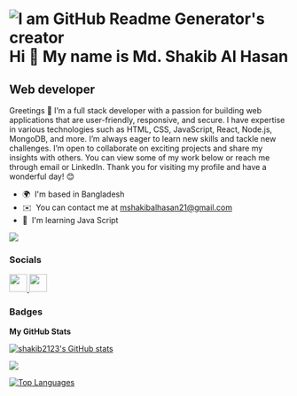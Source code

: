 ![I am GitHub Readme Generator's creator](https://scontent.fcgp1-1.fna.fbcdn.net/v/t39.30808-6/362609548_165634919867494_2748631696050578605_n.jpg?stp=dst-jpg_s960x960&_nc_cat=106&ccb=1-7&_nc_sid=300f58&_nc_eui2=AeHIKDBW8nssoixNJ-5s3G3pYWg4rbO_1iphaDits7_WKrh_6_I5yWlAtLFd_dN7V-9sjwbDw4hjKBU9W-qCKicf&_nc_ohc=OJVNS__Q_T4AX8HUcmL&_nc_zt=23&_nc_ht=scontent.fcgp1-1.fna&oh=00_AfD6O8y31UqgMcOMQwcBACSNhiZUzkDJEQNV3-VA7IM_2g&oe=64DB28DB)
Hi 👋 My name is Md. Shakib Al Hasan
====================================

Web developer
-------------

Greetings 👋 I’m a full stack developer with a passion for building web applications that are user-friendly, responsive, and secure. I have expertise in various technologies such as HTML, CSS, JavaScript, React, Node.js, MongoDB, and more. I’m always eager to learn new skills and tackle new challenges. I’m open to collaborate on exciting projects and share my insights with others. You can view some of my work below or reach me through email or LinkedIn. Thank you for visiting my profile and have a wonderful day! 😊

* 🌍  I'm based in Bangladesh
* ✉️  You can contact me at [mshakibalhasan21@gmail.com](mailto:mshakibalhasan21@gmail.com)
* 🧠  I'm learning Java Script

<a href="https://www.github.com/shakib2123" target="_blank" rel="noreferrer"><img
src="https://img.shields.io/github/followers/shakib2123?logo=github&style=for-the-badge&color=0891b2&labelColor=1c1917" /></a>


### Socials

<p align="left"> <a href="https://www.facebook.com/Md. Shakib Al Hasan" target="_blank" rel="noreferrer"> <picture> <source media="(prefers-color-scheme: dark)" srcset="undefined" /> <source media="(prefers-color-scheme: light)" srcset="https://raw.githubusercontent.com/danielcranney/readme-generator/main/public/icons/socials/facebook.svg" /> <img src="https://raw.githubusercontent.com/danielcranney/readme-generator/main/public/icons/socials/facebook.svg" width="32" height="32" /> </picture> </a> <a href="https://www.github.com/shakib2123" target="_blank" rel="noreferrer"> <picture> <source media="(prefers-color-scheme: dark)" srcset="https://raw.githubusercontent.com/danielcranney/readme-generator/main/public/icons/socials/github-dark.svg" /> <source media="(prefers-color-scheme: light)" srcset="https://raw.githubusercontent.com/danielcranney/readme-generator/main/public/icons/socials/github.svg" /> <img src="https://raw.githubusercontent.com/danielcranney/readme-generator/main/public/icons/socials/github.svg" width="32" height="32" /> </picture> </a></p>

### Badges

<b>My GitHub Stats</b>

<a href="http://www.github.com/shakib2123"><img src="https://github-readme-stats.vercel.app/api?username=shakib2123&show_icons=true&hide=&count_private=true&title_color=0891b2&text_color=ffffff&icon_color=0891b2&bg_color=1c1917&hide_border=true&show_icons=true" alt="shakib2123's GitHub stats" /></a>

<a href="http://www.github.com/shakib2123"><img src="https://github-readme-streak-stats.herokuapp.com/?user=shakib2123&stroke=ffffff&background=1c1917&ring=0891b2&fire=0891b2&currStreakNum=ffffff&currStreakLabel=0891b2&sideNums=ffffff&sideLabels=ffffff&dates=ffffff&hide_border=true" /></a>

<a href="https://github.com/shakib2123" align="left"><img src="https://github-readme-stats.vercel.app/api/top-langs/?username=shakib2123&langs_count=10&title_color=0891b2&text_color=ffffff&icon_color=0891b2&bg_color=1c1917&hide_border=true&locale=en&custom_title=Top%20%Languages" alt="Top Languages" /></a>
